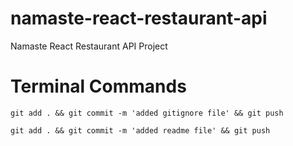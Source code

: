 # namaste-react-restaurant-api
Namaste React Restaurant API Project

# Terminal Commands
```
git add . && git commit -m 'added gitignore file' && git push
```
```
git add . && git commit -m 'added readme file' && git push
```


```

```

```

```

```

```